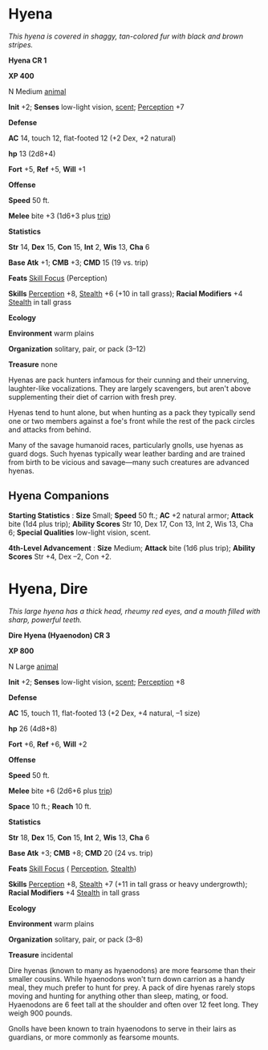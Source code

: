 # Hyena

_This hyena is covered in shaggy, tan-colored fur with black and brown stripes._

**Hyena CR 1**

**XP 400**

N Medium [animal](creatureTypes#_animal)

**Init** +2; **Senses** low-light vision, [scent](universalMonsterRules#_scent); [Perception](../skills/perception#_perception) +7

**Defense**

**AC** 14, touch 12, flat-footed 12 (+2 Dex, +2 natural)

**hp** 13 (2d8+4)

**Fort** +5, **Ref** +5, **Will** +1

**Offense**

**Speed** 50 ft.

**Melee** bite +3 (1d6+3 plus [trip](universalMonsterRules#_trip))

**Statistics**

**Str** 14, **Dex** 15, **Con** 15, **Int** 2, **Wis** 13, **Cha** 6

**Base Atk** +1; **CMB** +3; **CMD** 15 (19 vs. trip)

**Feats** [Skill Focus](../feats#_skill-focus) (Perception)

**Skills** [Perception](../skills/perception#_perception) +8, [Stealth](../skills/stealth#_stealth) +6 (+10 in tall grass); **Racial Modifiers** +4 [Stealth](../skills/stealth#_stealth) in tall grass

**Ecology**

**Environment** warm plains

**Organization** solitary, pair, or pack (3–12)

**Treasure** none

Hyenas are pack hunters infamous for their cunning and their unnerving, laughter-like vocalizations. They are largely scavengers, but aren't above supplementing their diet of carrion with fresh prey.

Hyenas tend to hunt alone, but when hunting as a pack they typically send one or two members against a foe's front while the rest of the pack circles and attacks from behind.

Many of the savage humanoid races, particularly gnolls, use hyenas as guard dogs. Such hyenas typically wear leather barding and are trained from birth to be vicious and savage—many such creatures are advanced hyenas.

## Hyena Companions

**Starting Statistics** : **Size** Small; **Speed** 50 ft.; **AC** +2 natural armor; **Attack** bite (1d4 plus trip); **Ability Scores** Str 10, Dex 17, Con 13, Int 2, Wis 13, Cha 6; **Special Qualities** low-light vision, scent.

**4th-Level Advancement** : **Size** Medium; **Attack** bite (1d6 plus trip); **Ability Scores** Str +4, Dex –2, Con +2.

# Hyena, Dire

_This large hyena has a thick head, rheumy red eyes, and a mouth filled with sharp, powerful teeth._

**Dire Hyena (Hyaenodon) CR 3**

**XP 800**

N Large [animal](creatureTypes#_animal)

**Init** +2; **Senses** low-light vision, [scent](universalMonsterRules#_scent); [Perception](../skills/perception#_perception) +8

**Defense**

**AC** 15, touch 11, flat-footed 13 (+2 Dex, +4 natural, –1 size)

**hp** 26 (4d8+8)

**Fort** +6, **Ref** +6, **Will** +2

**Offense**

**Speed** 50 ft.

**Melee** bite +6 (2d6+6 plus [trip](universalMonsterRules#_trip))

**Space** 10 ft.; **Reach** 10 ft.

**Statistics**

**Str** 18, **Dex** 15, **Con** 15, **Int** 2, **Wis** 13, **Cha** 6

**Base Atk** +3; **CMB** +8; **CMD** 20 (24 vs. trip)

**Feats** [Skill Focus](../feats#_skill-focus) ( [Perception](../skills/perception#_perception), [Stealth](../skills/stealth#_stealth))

**Skills** [Perception](../skills/perception#_perception) +8, [Stealth](../skills/stealth#_stealth) +7 (+11 in tall grass or heavy undergrowth); **Racial Modifiers** +4 [Stealth](../skills/stealth#_stealth) in tall grass

**Ecology**

**Environment** warm plains

**Organization** solitary, pair, or pack (3–8)

**Treasure** incidental

Dire hyenas (known to many as hyaenodons) are more fearsome than their smaller cousins. While hyaenodons won't turn down carrion as a handy meal, they much prefer to hunt for prey. A pack of dire hyenas rarely stops moving and hunting for anything other than sleep, mating, or food. Hyaenodons are 6 feet tall at the shoulder and often over 12 feet long. They weigh 900 pounds.

Gnolls have been known to train hyaenodons to serve in their lairs as guardians, or more commonly as fearsome mounts.

